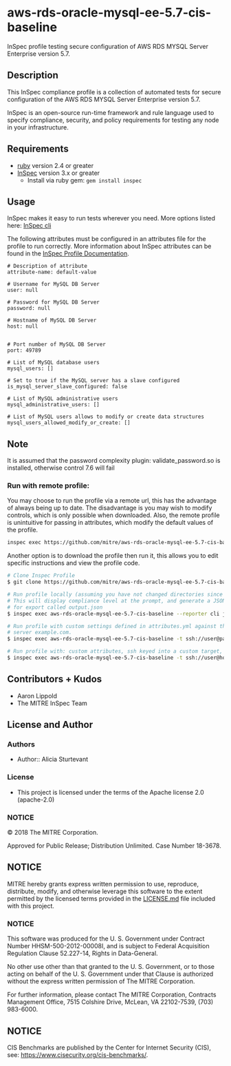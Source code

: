 # aws-rds-oracle-mysql-ee-5.7-cis-baseline

InSpec profile testing secure configuration of AWS RDS MYSQL Server Enterprise version 5.7.

## Description

This InSpec compliance profile is a collection of automated tests for secure configuration of the AWS RDS MYSQL Server Enterprise version 5.7.

InSpec is an open-source run-time framework and rule language used to specify compliance, security, and policy requirements for testing any node in your infrastructure.

## Requirements

- [ruby](https://www.ruby-lang.org/en/) version 2.4  or greater
- [InSpec](http://inspec.io/) version 3.x or greater
    - Install via ruby gem: `gem install inspec`

## Usage
InSpec makes it easy to run tests wherever you need. More options listed here: [InSpec cli](http://inspec.io/docs/reference/cli/)

The following attributes must be configured in an attributes file for the profile to run correctly. More information about InSpec attributes can be found in the [InSpec Profile Documentation](https://www.inspec.io/docs/reference/profiles/).

```
# Description of attribute
attribute-name: default-value

# Username for MySQL DB Server
user: null

# Password for MySQL DB Server
password: null

# Hostname of MySQL DB Server
host: null


# Port number of MySQL DB Server
port: 49789

# List of MySQL database users
mysql_users: []

# Set to true if the MySQL server has a slave configured
is_mysql_server_slave_configured: false

# List of MySQL administrative users
mysql_administrative_users: []

# List of MySQL users allows to modify or create data structures
mysql_users_allowed_modify_or_create: []
```
## Note

It is assumed that the password complexity plugin: validate_password.so is installed, otherwise control 7.6 will fail

### Run with remote profile:
You may choose to run the profile via a remote url, this has the advantage of always being up to date.
The disadvantage is you may wish to modify controls, which is only possible when downloaded.
Also, the remote profile is unintuitive for passing in attributes, which modify the default values of the profile.
``` bash
inspec exec https://github.com/mitre/aws-rds-oracle-mysql-ee-5.7-cis-baseline.git
```

Another option is to download the profile then run it, this allows you to edit specific instructions and view the profile code.
``` bash
# Clone Inspec Profile
$ git clone https://github.com/mitre/aws-rds-oracle-mysql-ee-5.7-cis-baseline.git

# Run profile locally (assuming you have not changed directories since cloning)
# This will display compliance level at the prompt, and generate a JSON file 
# for export called output.json
$ inspec exec aws-rds-oracle-mysql-ee-5.7-cis-baseline --reporter cli json:output.json

# Run profile with custom settings defined in attributes.yml against the target 
# server example.com. 
$ inspec exec aws-rds-oracle-mysql-ee-5.7-cis-baseline -t ssh://user@password:example.com --attrs attributes.yml --reporter cli json:output.json

# Run profile with: custom attributes, ssh keyed into a custom target, and sudo.
$ inspec exec aws-rds-oracle-mysql-ee-5.7-cis-baseline -t ssh://user@hostname -i /path/to/key --sudo --attrs attributes.yml --reporter cli json:output.json
```


## Contributors + Kudos

- Aaron Lippold
- The MITRE InSpec Team

## License and Author

### Authors
- Author:: Alicia Sturtevant

### License  

* This project is licensed under the terms of the Apache license 2.0 (apache-2.0)

### NOTICE  

© 2018 The MITRE Corporation.  

Approved for Public Release; Distribution Unlimited. Case Number 18-3678.  

## NOTICE  

MITRE hereby grants express written permission to use, reproduce, distribute, modify, and otherwise leverage this software to the extent permitted by the licensed terms provided in the [LICENSE.md](../LICENSE.md) file included with this project.

### NOTICE  

This software was produced for the U. S. Government under Contract Number HHSM-500-2012-00008I, and is subject to Federal Acquisition Regulation Clause 52.227-14, Rights in Data-General.  

No other use other than that granted to the U. S. Government, or to those acting on behalf of the U. S. Government under that Clause is authorized without the express written permission of The MITRE Corporation. 

For further information, please contact The MITRE Corporation, Contracts Management Office, 7515 Colshire Drive, McLean, VA  22102-7539, (703) 983-6000.  

## NOTICE  

CIS Benchmarks are published by the Center for Internet Security (CIS), see: https://www.cisecurity.org/cis-benchmarks/.   
